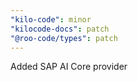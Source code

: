 ```yaml
---
"kilo-code": minor
"kilocode-docs": patch
"@roo-code/types": patch
---
```


Added SAP AI Core provider
